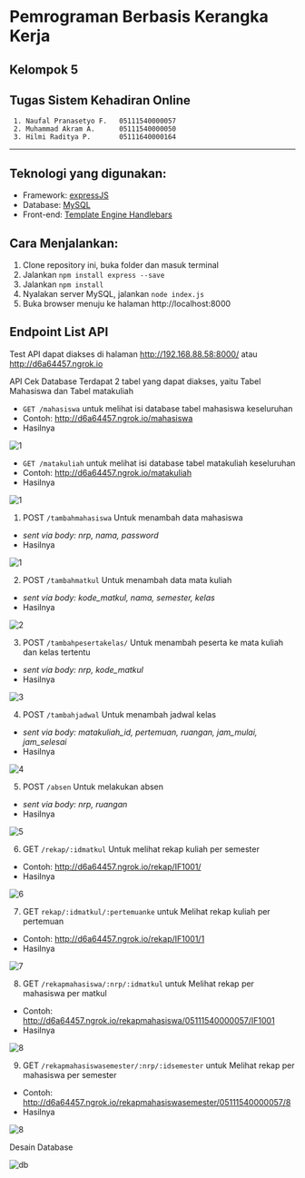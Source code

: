 # Pemrograman Berbasis Kerangka Kerja
## Kelompok 5
## Tugas Sistem Kehadiran Online

     1. Naufal Pranasetyo F.   05111540000057
     2. Muhammad Akram A.      05111540000050
     3. Hilmi Raditya P.       05111640000164
    
---

## Teknologi yang digunakan: 
- Framework: [expressJS](https://expressjs.com/)
- Database: [MySQL](https://www.mysql.com/) 
- Front-end: [Template Engine Handlebars](https://www.npmjs.com/package/express-handlebars)
   
## Cara Menjalankan:
1. Clone repository ini, buka folder dan masuk terminal
2. Jalankan `npm install express --save`
3. Jalankan `npm install`
4. Nyalakan server MySQL, jalankan `node index.js`
5. Buka browser menuju ke halaman http://localhost:8000


## Endpoint List API

Test API dapat diakses di halaman http://192.168.88.58:8000/ atau http://d6a64457.ngrok.io 

API Cek Database
Terdapat 2 tabel yang dapat diakses, yaitu Tabel Mahasiswa dan Tabel matakuliah 
- `GET /mahasiswa` untuk melihat isi database tabel mahasiswa keseluruhan
- Contoh: http://d6a64457.ngrok.io/mahasiswa
- Hasilnya 

![1](img/mahasiswa.jpg)

- `GET /matakuliah` untuk melihat isi database tabel matakuliah keseluruhan
- Contoh: http://d6a64457.ngrok.io/matakuliah
- Hasilnya 

![1](img/matkul.jpg)

1. POST `/tambahmahasiswa` Untuk menambah data mahasiswa  
- *sent via body: nrp, nama, password*
- Hasilnya

![1](img/tambahmahasiswa.jpg)

2. POST `/tambahmatkul` Untuk menambah data mata kuliah  
- *sent via body: kode_matkul, nama, semester, kelas*
- Hasilnya

![2](img/tambahmatkul.jpg)

3. POST `/tambahpesertakelas/` Untuk menambah peserta ke mata kuliah dan kelas tertentu  
- *sent via body: nrp, kode_matkul*
- Hasilnya

![3](img/tambahpesertakelas.jpg)

4. POST `/tambahjadwal` Untuk menambah jadwal kelas  
- *sent via body: matakuliah_id, pertemuan, ruangan, jam_mulai, jam_selesai*
- Hasilnya

![4](img/tambahjadwal.jpg)

5. POST `/absen` Untuk melakukan absen  
- *sent via body: nrp, ruangan*
- Hasilnya

![5](img/absen.jpg)

6. GET `/rekap/:idmatkul` Untuk melihat rekap kuliah per semester
- Contoh: http://d6a64457.ngrok.io/rekap/IF1001/
- Hasilnya

![6](img/rekapmatkul.jpg)

7. GET `rekap/:idmatkul/:pertemuanke` untuk Melihat rekap kuliah per pertemuan
- Contoh: http://d6a64457.ngrok.io/rekap/IF1001/1
- Hasilnya 

![7](img/rekapmatkulpertemuan.jpg)

8. GET `/rekapmahasiswa/:nrp/:idmatkul` untuk Melihat rekap per mahasiswa per matkul
- Contoh: http://d6a64457.ngrok.io/rekapmahasiswa/05111540000057/IF1001
- Hasilnya 

![8](img/rekapmhsmatkul.jpg)

9. GET `/rekapmahasiswasemester/:nrp/:idsemester` untuk Melihat rekap per mahasiswa per semester 
- Contoh: http://d6a64457.ngrok.io/rekapmahasiswasemester/05111540000057/8
- Hasilnya 

![8](img/rekapmhssmt.jpg)


Desain Database

![db](Database.png)



